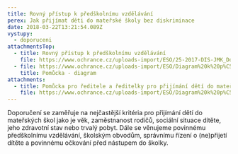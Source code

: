 ```yaml
---
title: Rovný přístup k předškolnímu vzdělávání
perex: Jak přijímat děti do mateřské školy bez diskriminace
date: 2018-03-22T13:21:54.089Z
vystupy:
  - doporuceni
attachmentsTop:
  - title: Rovný přístup k předškolnímu vzdělávání
    file: https://www.ochrance.cz/uploads-import/ESO/25-2017-DIS-JMK_Doporuceni_k_rovnemu_pristupu_k_predskolnimu_vzdelavani.pdf
  - file: https://www.ochrance.cz/uploads-import/ESO/Diagram%20k%20p%C5%99ijim%C3%A1n%C3%AD%20do%20M%C5%A0%20-%20aktualizace.png
    title: Pomůcka - diagram
attachments:
  - title: Pomůcka pro ředitele a ředitelky pro přijímání dětí do mateřských škol
    file: https://www.ochrance.cz/uploads-import/ESO/Diagram%20k%20p%C5%99ijim%C3%A1n%C3%AD%20do%20M%C5%A0%20-%20aktualizace.png
---
```

<p>Doporučení se zaměřuje na nejčastější kritéria pro přijímání dětí do mateřských škol jako je věk, zaměstnanost rodičů, sociální situace dítěte, jeho zdravotní stav nebo trvalý pobyt. Dále se věnujeme povinnému předškolnímu vzdělávání, školským obvodům, správnímu řízení o (ne)přijetí dítěte a povinnému očkování před nástupem do školky.&nbsp;</p>
